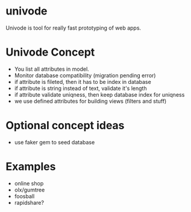 # univode
Univode is tool for really fast prototyping of web apps.

# Univode Concept
 * You list all attributes in model.
 * Monitor database compatibility (migration pending error)
 * if attribute is fileted, then it has to be index in database
 * if attribute is string instead of text, validate it's length
 * if attribute validate uniqness, then keep database index for uniqness
 * we use defined attributes for building views (filters and stuff)
 
# Optional concept ideas
 * use faker gem to seed database

# Examples
 * online shop
 * olx/gumtree
 * foosball
 * rapidshare?
